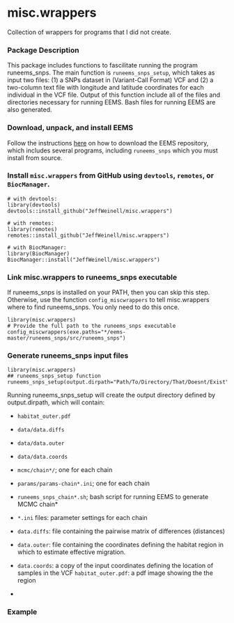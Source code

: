 # misc.wrappers
 Collection of wrappers for programs that I did not create.

### Package Description
This package includes functions to fascilitate running the program runeems_snps. The main function is ```runeems_snps_setup```, which takes as input two files: (1) a SNPs dataset in (Variant-Call Format) VCF and (2) a two-column text file with longitude and latitude coordinates for each individual in the VCF file. Output of this function include all of the files and directories necessary for running EEMS. Bash files for running EEMS are also generated.

### Download, unpack, and install EEMS
Follow the instructions [here](https://github.com/dipetkov/eems) on how to download the EEMS repository, which includes several programs, including ```runeems_snps``` which you must install from source.

### Install ```misc.wrappers``` from GitHub using ```devtools```, ```remotes```, or ```BiocManager```.
```
# with devtools:
library(devtools)
devtools::install_github("JeffWeinell/misc.wrappers")

# with remotes:
library(remotes)
remotes::install_github("JeffWeinell/misc.wrappers")

# with BiocManager:
library(BiocManager)
BiocManager::install("JeffWeinell/misc.wrappers")
```

### Link misc.wrappers to runeems_snps executable
If runeems_snps is installed on your PATH, then you can skip this step. Otherwise, use the function ```config_miscwrappers``` to tell misc.wrappers where to find runeems_snps. You only need to do this once.
```
library(misc.wrappers)
# Provide the full path to the runeems_snps executable
config_miscwrappers(exe.paths="*/eems-master/runeems_snps/src/runeems_snps")
```

### Generate runeems_snps input files
```
library(misc.wrappers)
## runeems_snps_setup function
runeems_snps_setup(output.dirpath="Path/To/Directory/That/Doesnt/Exist",data="Path/To/SNP/file.vcf",coord="Path/To/LonLat/of/Individuals/file.txt")
```

Running runeems_snps_setup will create the output directory defined by output.dirpath, which will contain:
  - `habitat_outer.pdf`
  - `data/data.diffs`
  - `data/data.outer`
  - `data/data.coords`
  - `mcmc/chain*/`; one for each chain
  - `params/params-chain*.ini`; one for each chain
  - `runeems_snps_chain*.sh`; bash script for running EEMS to generate MCMC chain*




  - `*.ini` files: parameter settings for each chain
  - `data.diffs`: file containing the pairwise matrix of differences (distances)
  - `data.outer`: file containing the coordinates defining the habitat region in which to estimate effective migration.
  - `data.coords`: a copy of the input coordinates defining the location of samples in the VCF
  `habitat_outer.pdf`: a pdf image showing the the region 
  - 

### Example 










